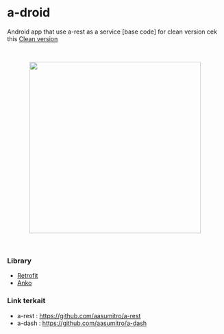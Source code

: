 # a-droid
Android app that use a-rest as a service [base code] for clean version cek this <a href="https://github.com/aasumitro/a-droid-cc">Clean version</a> 

</br>
<p align="center">
  <img src="https://asmith.my.id/assets/images/post/untitled.png" width="400">
</p>
</br>

### Library
  - <a href="https://github.com/square/retrofit">Retrofit</a>
  - <a href="https://github.com/Kotlin/anko">Anko</a>

### Link terkait 
- a-rest : https://github.com/aasumitro/a-rest
- a-dash : https://github.com/aasumitro/a-dash

